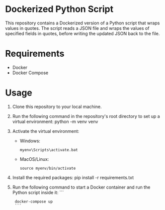# Dockerized Python Script
This repository contains a Dockerized version of a Python script that wraps values in quotes. The script reads a JSON file and wraps the values of specified fields in quotes, before writing the updated JSON back to the file.

# Requirements
* Docker
* Docker Compose

# Usage
1. Clone this repository to your local machine.

2. Run the following command in the repository's root directory to set up a virtual environment:
python -m venv venv

3. Activate the virtual environment:
    - Windows:
        ```
        myenv\Scripts\activate.bat
        ```
    - MacOS/Linux:
        ```
        source myenv/bin/activate
        ```

4. Install the required packages:
pip install -r requirements.txt

5. Run the following command to start a Docker container and run the Python script inside it:
         ```
        
        docker-compose up
        ```
